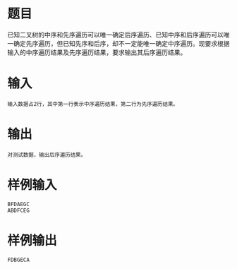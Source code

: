 # 题目
已知二叉树的中序和先序遍历可以唯一确定后序遍历、已知中序和后序遍历可以唯一确定先序遍历，但已知先序和后序，却不一定能唯一确定中序遍历。现要求根据输入的中序遍历结果及先序遍历结果，要求输出其后序遍历结果。

# 输入
```
输入数据占2行，其中第一行表示中序遍历结果，第二行为先序遍历结果。
```

# 输出
```
对测试数据，输出后序遍历结果。
```

# 样例输入
```
BFDAEGC
ABDFCEG
```

# 样例输出
```
FDBGECA
```